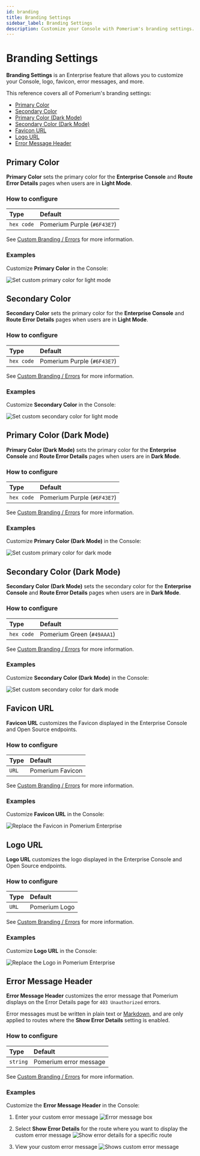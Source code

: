 ```yaml
---
id: branding
title: Branding Settings
sidebar_label: Branding Settings
description: Customize your Console with Pomerium's branding settings.
---
```


# Branding Settings

**Branding Settings** is an Enterprise feature that allows you to customize your Console, logo, favicon, error messages, and more.

This reference covers all of Pomerium's branding settings:

- [Primary Color](#primary-color)
- [Secondary Color](#secondary-color)
- [Primary Color (Dark Mode)](#primary-color-dark-mode)
- [Secondary Color (Dark Mode)](#secondary-color-dark-mode)
- [Favicon URL](#favicon-url)
- [Logo URL](#logo-url)
- [Error Message Header](#error-message-header)

## Primary Color

**Primary Color** sets the primary color for the **Enterprise Console** and **Route Error Details** pages when users are in **Light Mode**.

### How to configure

| **Type**   | **Default**                 |
| :--------- | :-------------------------- |
| `hex code` | Pomerium Purple (`#6F43E7`) |

See [Custom Branding / Errors](/docs/capabilities/branding) for more information.

### Examples

Customize **Primary Color** in the Console:

![Set custom primary color for light mode](./img/branding-primary-light-mode.png)

## Secondary Color

**Secondary Color** sets the primary color for the **Enterprise Console** and **Route Error Details** pages when users are in **Light Mode**.

### How to configure

| **Type**   | **Default**                 |
| :--------- | :-------------------------- |
| `hex code` | Pomerium Purple (`#6F43E7`) |

See [Custom Branding / Errors](/docs/capabilities/branding) for more information.

### Examples

Customize **Secondary Color** in the Console:

![Set custom secondary color for light mode](./img/branding-secondary-light-mode.png)

## Primary Color (Dark Mode)

**Primary Color (Dark Mode)** sets the primary color for the **Enterprise Console** and **Route Error Details** pages when users are in **Dark Mode**.

### How to configure

| **Type**   | **Default**                 |
| :--------- | :-------------------------- |
| `hex code` | Pomerium Purple (`#6F43E7`) |

See [Custom Branding / Errors](/docs/capabilities/branding) for more information.

### Examples

Customize **Primary Color (Dark Mode)** in the Console:

![Set custom primary color for dark mode](./img/branding-dark-mode.png)

## Secondary Color (Dark Mode)

**Secondary Color (Dark Mode)** sets the secondary color for the **Enterprise Console** and **Route Error Details** pages when users are in **Dark Mode**.

### How to configure

| **Type**   | **Default**                |
| :--------- | :------------------------- |
| `hex code` | Pomerium Green (`#49AAA1`) |

See [Custom Branding / Errors](/docs/capabilities/branding) for more information.

### Examples

Customize **Secondary Color (Dark Mode)** in the Console:

![Set custom secondary color for dark mode](./img/branding-dark-mode-secondary.png)

## Favicon URL

**Favicon URL** customizes the Favicon displayed in the Enterprise Console and Open Source endpoints.

### How to configure

| **Type** | **Default**      |
| :------- | :--------------- |
| `URL`    | Pomerium Favicon |

See [Custom Branding / Errors](/docs/capabilities/branding) for more information.

### Examples

Customize **Favicon URL** in the Console:

![Replace the Favicon in Pomerium Enterprise](./img/branding-favicon-url.png)

## Logo URL

**Logo URL** customizes the logo displayed in the Enterprise Console and Open Source endpoints.

### How to configure

| **Type** | **Default**   |
| :------- | :------------ |
| `URL`    | Pomerium Logo |

See [Custom Branding / Errors](/docs/capabilities/branding) for more information.

### Examples

Customize **Logo URL** in the Console:

![Replace the Logo in Pomerium Enterprise](./img/branding-custom-logo.png)

## Error Message Header

**Error Message Header** customizes the error message that Pomerium displays on the Error Details page for `403 Unauthorized` errors.

Error messages must be written in plain text or [Markdown](https://www.markdownguide.org/basic-syntax/), and are only applied to routes where the **Show Error Details** setting is enabled.

### How to configure

| **Type** | **Default**            |
| :------- | :--------------------- |
| `string` | Pomerium error message |

See [Custom Branding / Errors](/docs/capabilities/branding) for more information.

### Examples

Customize the **Error Message Header** in the Console:

  1. Enter your custom error message ![Error message box](./img/branding-error-message-header.png)

  1. Select **Show Error Details** for the route where you want to display the custom error message ![Show error details for a specific route](./img/branding-show-error-details.png)

  1. View your custom error message ![Shows custom error message](./img/branding-custom-error-message.png)